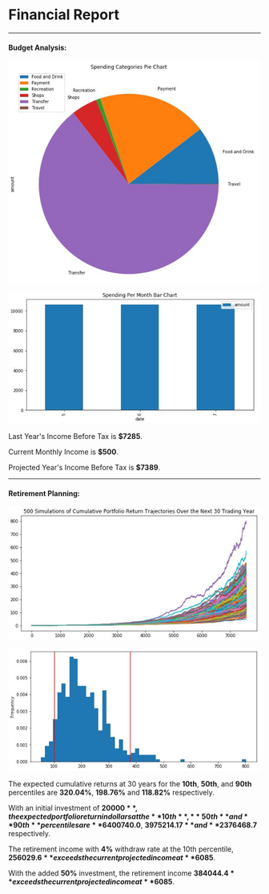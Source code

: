 # Financial Report

---

#### Budget Analysis:

![](spending_categories_pie_chart.jpg)

![](spending_per_month_bar_chart.jpg)

Last Year's Income Before Tax is **$7285**.

Current Monthly Income is **$500**.

Projected Year's Income Before Tax is **$7389**.

---

#### Retirement Planning:

![](simulated_retirement_portfolio.jpg)

![](histogram_confidence_level.jpg)


The expected cumulative returns at 30 years for the **10th**, **50th**, and **90th** percentiles are **320.04%**, **198.76%** and **118.82%** respectively.

With an initial investment of **$20000**, the expected portfolio return in dollars at the **10th**, **50th** and **90th** percentiles are **$6400740.0**, **$3975214.17** and **$2376468.7** respectively.

The retirement income with **4%** withdraw rate at the 10th percentile, **$256029.6** exceeds the current projected income at **$6085**.

With the added **50%** investment, the retirement income **$384044.4** exceeds the current projected income at **$6085**.